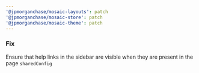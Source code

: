 ```yaml
---
'@jpmorganchase/mosaic-layouts': patch
'@jpmorganchase/mosaic-store': patch
'@jpmorganchase/mosaic-theme': patch
---
```


### Fix

Ensure that help links in the sidebar are visible when they are present in the page `sharedConfig`
